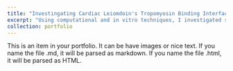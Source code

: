 ```yaml
---
title: "Investingating Cardiac Leiomdoin's Tropomyosin Binding Interface"
excerpt: "Using computational and in vitro techniques, I investigated small mutation changes in affinity between the tropomyosin-leiomodin binding sites 1<br/><img src='Positions-of-the-mutations-A-Structure-of-Lmod2s1-aTM1a1-14Zip-complex-PDB-ID-6UT2.png'>"
collection: portfolio
---
```


This is an item in your portfolio. It can be have images or nice text. If you name the file .md, it will be parsed as markdown. If you name the file .html, it will be parsed as HTML. 
